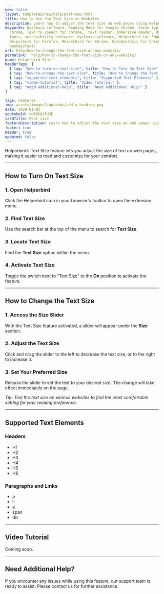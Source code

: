 ```yaml
---
new: false
layout: templates/new/help/post-new.html
title: How to Use the Text Size on Wesbites
description: Learn how to adjust the text size on web pages using Helperbird. This guide shows you how to easily customize text size for better readability and comfort.
keywords: Dyslexia software, Reading Mode for Google Chrome, Voice typing for
  chrome, Text to speech for chrome,  text reader, Immersive Reader, dyslexia
  fonts, accessibility software, dyslexia software, Helperbird for Edge,
  Helperbird for Firefox, Helperbird for Chrome, Opendyslexic for Chrome,
  OpenDyslexic
url: help/how-to-change-the-font-size-on-any-website/
permalink:  help/how-to-change-the-font-size-on-any-website/
name: Helperbird Staff
headerTags: [
  { tag: "how-to-turn-on-text-size", title: "How to Turn On Text Size" },
  { tag: "how-to-change-the-text-size", title: "How to Change the Text Size" },
  { tag: "supported-text-elements", title: "Supported Text Elements" },
  { tag: "video-tutorial", title: "Video Tutorial" },
  { tag: "need-additional-help", title: "Need Additional Help?" }
]

tags: Features
img: assets/images2/uploads/add-a-heading.png
date: 2020-01-03
youtubeId: vwT8SAJfU3E
cardTitle: Font size
featureDescription: Learn how to adjust the text size on web pages using Helperbird. This guide shows you how to easily customize text size for better readability and comfort.
footer: true
header: true
updated: false
---
```


Helperbird’s Text Size feature lets you adjust the size of text on web pages, making it easier to read and customize for your comfort.

---

## How to Turn On Text Size

### 1. Open Helperbird

Click the Helperbird icon in your browser's toolbar to open the extension menu.

### 2. Find Text Size

Use the search bar at the top of the menu to search for **Text Size**.

### 3. Locate Text Size

Find the **Text Size** option within the menu.

### 4. Activate Text Size

Toggle the switch next to "Text Size" to the **On** position to activate the feature.

---

## How to Change the Text Size

### 1. Access the Size Slider

With the Text Size feature activated, a slider will appear under the **Size** section.

### 2. Adjust the Text Size

Click and drag the slider to the left to decrease the text size, or to the right to increase it.

### 3. Set Your Preferred Size

Release the slider to set the text to your desired size. The change will take effect immediately on the page.

*Tip: Test the text size on various websites to find the most comfortable setting for your reading preference.*

---

## Supported Text Elements

### Headers

- H1
- H2
- H3
- H4
- H5
- H6

### Paragraphs and Links

- p
- li
- a
- span
- div

---

## Video Tutorial

Coming soon.

---

## Need Additional Help?

If you encounter any issues while using this feature, our support team is ready to assist. Please contact us for further assistance.

